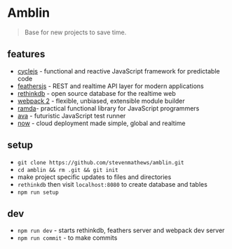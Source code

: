 # Amblin

> Base for new projects to save time.

## features
- [cyclejs](https://cycle.js.org/) - functional and reactive JavaScript framework for predictable code
- [feathersjs](https://feathersjs.com/) - REST and realtime API layer for modern applications
- [rethinkdb](https://www.rethinkdb.com/) - open source database for the realtime web
- [webpack 2](https://webpack.js.org/) - flexible, unbiased, extensible module builder
- [ramda](http://ramdajs.com/)- practical functional library for JavaScript programmers
- [ava](https://github.com/avajs/ava) - futuristic JavaScript test runner
- [now](https://zeit.co/) - cloud deployment made simple, global and realtime

## setup
- `git clone https://github.com/stevenmathews/amblin.git`
- `cd amblin && rm .git && git init`
- make project specific updates to files and directories
- `rethinkdb` then visit `localhost:8080` to create database and tables
- `npm run setup`

## dev
- `npm run dev` - starts rethinkdb, feathers server and webpack dev server
- `npm run commit` - to make commits